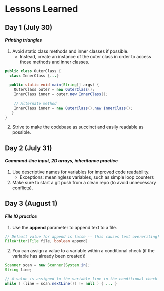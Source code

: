 # Lessons Learned

## Day 1 (July 30)
#### *Printing triangles*
1. Avoid static class methods and inner classes if possible.
    * Instead, create an instance of the outer class in order to access those methods and inner classes.
```java
public class OuterClass {
  class InnerClass {...}
  
  public static void main(String[] args) {
    OuterClass outer = new OuterClass();
    InnerClass inner = outer.new InnerClass();
    
    // Alternate method
    InnerClass inner = new OuterClass().new InnerClass();
   }
}
```
2. Strive to make the codebase as succinct and easily readable as possible.


## Day 2 (July 31)
#### *Command-line input, 2D arrays, inheritance practice*
1. Use descriptive names for variables for improved code readability.
    * Exceptions: meaningless variables, such as simple loop counters
2. Make sure to start a git push from a clean repo (to avoid unnecessary conflicts).    
    
## Day 3 (August 1)
#### *File IO practice*
1. Use the **append** parameter to append text to a file.
```java
// Default value for append is false -- this causes text overwriting!
FileWriter(File file, boolean append)
```
2. You can assign a value to a variable within a conditional check (if the variable has already been created)!
```java
Scanner scan = new Scanner(System.in);
String line;

// A value is assigned to the variable line in the conditional check
while ( (line = scan.nextLine()) != null ) { ... }
```
